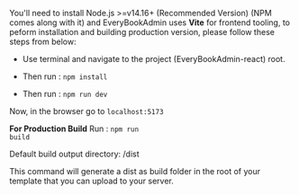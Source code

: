 You'll need to install Node.js >=v14.16+ (Recommended Version) (NPM comes along with it) and EveryBookAdmin uses **Vite** for frontend tooling, to peform installation and building production version, please follow these steps from below:

- Use terminal and navigate to the project (EveryBookAdmin-react) root.

- Then run : <code>npm install</code>

- Then run : <code>npm run dev</code>

Now, in the browser go to <code>localhost:5173</code>

**For Production Build**
Run : <code>npm run build</code>

Default build output directory: /dist

This command will generate a dist as build folder in the root of your template that you can upload to your server.
